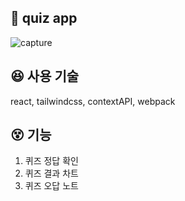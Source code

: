 ## 🚀 quiz app

![capture](https://user-images.githubusercontent.com/19940803/207491088-99f88e8a-5955-47e5-92b8-fb4e1bb9f52e.PNG)

## 😆 사용 기술

react, tailwindcss, contextAPI, webpack

## 😵 기능

1. 퀴즈 정답 확인
2. 퀴즈 결과 차트
3. 퀴즈 오답 노트
